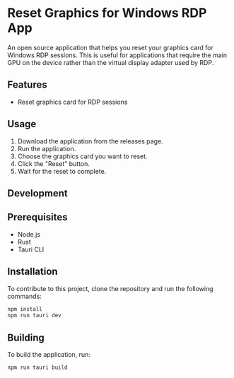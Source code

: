 # Reset Graphics for Windows RDP App

An open source application that helps you reset your graphics card for Windows RDP sessions. This is useful for applications that require the main GPU on the device rather than the virtual display adapter used by RDP.

## Features
- Reset graphics card for RDP sessions

## Usage
1. Download the application from the releases page.
2. Run the application.
3. Choose the graphics card you want to reset.
4. Click the "Reset" button.
5. Wait for the reset to complete.

## Development

## Prerequisites
- Node.js
- Rust
- Tauri CLI

## Installation
To contribute to this project, clone the repository and run the following commands:
```bash
npm install
npm run tauri dev
```

## Building
To build the application, run:
```bash
npm run tauri build
```

